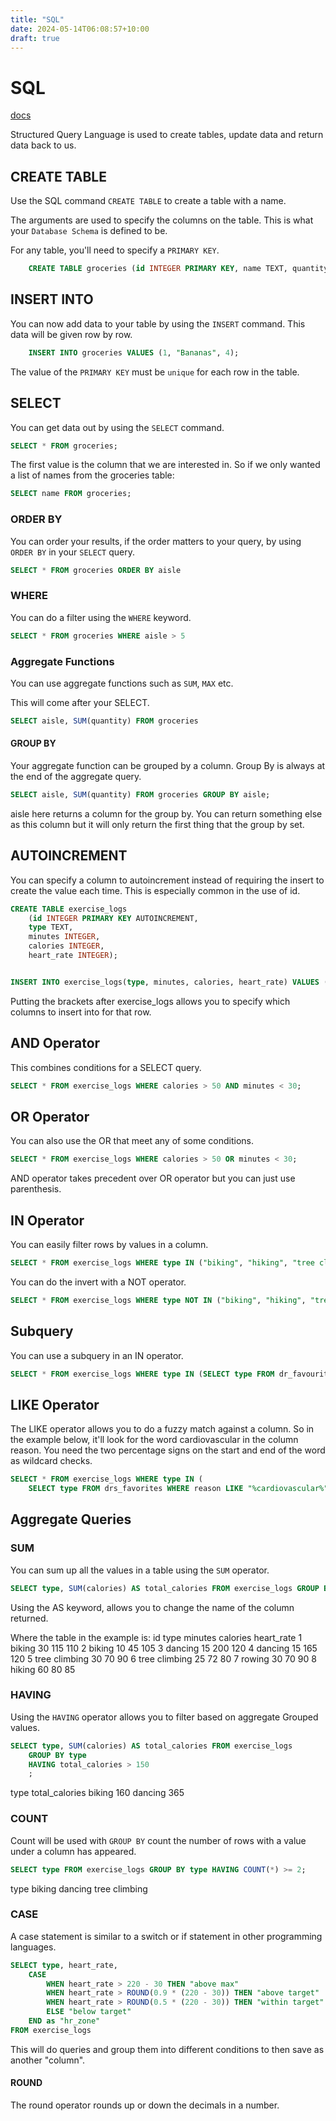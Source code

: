 ```yaml
---
title: "SQL"
date: 2024-05-14T06:08:57+10:00
draft: true
---
```


# SQL

[docs](https://www.khanacademy.org/computing/computer-programming/sql)

Structured Query Language is used to create tables, update data and return data back to us.

## CREATE TABLE

Use the SQL command `CREATE TABLE` to create a table with a name.

The arguments are used to specify the columns on the table. This is what your `Database Schema` is defined to be.

For any table, you'll need to specify a `PRIMARY KEY`.

```SQL
    CREATE TABLE groceries (id INTEGER PRIMARY KEY, name TEXT, quantity INTEGER);
```

## INSERT INTO

You can now add data to your table by using the `INSERT` command. This data will be given row by row.

```SQL
    INSERT INTO groceries VALUES (1, "Bananas", 4);
```

The value of the `PRIMARY KEY` must be `unique` for each row in the table.

## SELECT

You can get data out by using the `SELECT` command.

```SQL
SELECT * FROM groceries;
```

The first value is the column that we are interested in. So if we only wanted a list of names from the groceries table:

```SQL
SELECT name FROM groceries;
```

### ORDER BY

You can order your results, if the order matters to your query, by using `ORDER BY` in your `SELECT` query.

```SQL
SELECT * FROM groceries ORDER BY aisle
```

### WHERE

You can do a filter using the `WHERE` keyword.

```SQL
SELECT * FROM groceries WHERE aisle > 5
```

### Aggregate Functions

You can use aggregate functions such as `SUM`, `MAX` etc.

This will come after your SELECT.

```SQL
SELECT aisle, SUM(quantity) FROM groceries
```

#### GROUP BY

Your aggregate function can be grouped by a column. Group By is always at the end of the aggregate query.

```SQL
SELECT aisle, SUM(quantity) FROM groceries GROUP BY aisle;
```

aisle here returns a column for the group by. You can return something else as this column but it will only return the first thing that the group by set.

## AUTOINCREMENT

You can specify a column to autoincrement instead of requiring the insert to create the value each time. This is especially common in the use of id.

```SQL
CREATE TABLE exercise_logs
    (id INTEGER PRIMARY KEY AUTOINCREMENT,
    type TEXT,
    minutes INTEGER,
    calories INTEGER,
    heart_rate INTEGER);


INSERT INTO exercise_logs(type, minutes, calories, heart_rate) VALUES ("biking", 30, 100, 110);
```

Putting the brackets after exercise_logs allows you to specify which columns to insert into for that row.

## AND Operator

This combines conditions for a SELECT query.

```SQL
SELECT * FROM exercise_logs WHERE calories > 50 AND minutes < 30;
```

## OR Operator

You can also use the OR that meet any of some conditions.

```SQL
SELECT * FROM exercise_logs WHERE calories > 50 OR minutes < 30;
```

AND operator takes precedent over OR operator but you can just use parenthesis.

## IN Operator

You can easily filter rows by values in a column.

```SQL
SELECT * FROM exercise_logs WHERE type IN ("biking", "hiking", "tree climbing", "rowing");
```

You can do the invert with a NOT operator.

```SQL
SELECT * FROM exercise_logs WHERE type NOT IN ("biking", "hiking", "tree climbing", "rowing");
```

## Subquery

You can use a subquery in an IN operator.

```SQL
SELECT * FROM exercise_logs WHERE type IN (SELECT type FROM dr_favourites);
```

## LIKE Operator

The LIKE operator allows you to do a fuzzy match against a column. So in the example below, it'll look for the word cardiovascular in the column reason. You need the two percentage signs on the start and end of the word as wildcard checks.

```SQL
SELECT * FROM exercise_logs WHERE type IN (
    SELECT type FROM drs_favorites WHERE reason LIKE "%cardiovascular%");
```

## Aggregate Queries

### SUM

You can sum up all the values in a table using the `SUM` operator.

```SQL
SELECT type, SUM(calories) AS total_calories FROM exercise_logs GROUP BY type;
```

Using the AS keyword, allows you to change the name of the column returned.

Where the table in the example is:
id type minutes calories heart_rate
1 biking 30 115 110
2 biking 10 45 105
3 dancing 15 200 120
4 dancing 15 165 120
5 tree climbing 30 70 90
6 tree climbing 25 72 80
7 rowing 30 70 90
8 hiking 60 80 85

### HAVING

Using the `HAVING` operator allows you to filter based on aggregate Grouped values.

```SQL
SELECT type, SUM(calories) AS total_calories FROM exercise_logs
    GROUP BY type
    HAVING total_calories > 150
    ;
```

type total_calories
biking 160
dancing 365

### COUNT

Count will be used with `GROUP BY` count the number of rows with a value under a column has appeared.

```SQL
SELECT type FROM exercise_logs GROUP BY type HAVING COUNT(*) >= 2;
```

type
biking
dancing
tree climbing

### CASE
A case statement is similar to a switch or if statement in other programming languages.

```sql
SELECT type, heart_rate,
    CASE
        WHEN heart_rate > 220 - 30 THEN "above max"
        WHEN heart_rate > ROUND(0.9 * (220 - 30)) THEN "above target"
        WHEN heart_rate > ROUND(0.5 * (220 - 30)) THEN "within target"
        ELSE "below target"
    END as "hr_zone"
FROM exercise_logs
```

This will do queries and group them into different conditions to then save as another "column".

#### ROUND
The round operator rounds up or down the decimals in a number.